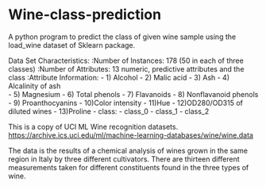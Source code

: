 # Wine-class-prediction
A python program to predict the class of given wine sample using the load_wine dataset of Sklearn package.


Data Set Characteristics:
    :Number of Instances: 178 (50 in each of three classes)
    :Number of Attributes: 13 numeric, predictive attributes and the class
    :Attribute Information:
 		- 1) Alcohol
 		- 2) Malic acid
 		- 3) Ash
		- 4) Alcalinity of ash  
 		- 5) Magnesium
		- 6) Total phenols
 		- 7) Flavanoids
 		- 8) Nonflavanoid phenols
 		- 9) Proanthocyanins
		- 10)Color intensity
 		- 11)Hue
 		- 12)OD280/OD315 of diluted wines
 		- 13)Proline
        	- class:
                - class_0
                - class_1
                - class_2
		
This is a copy of UCI ML Wine recognition datasets.
https://archive.ics.uci.edu/ml/machine-learning-databases/wine/wine.data

The data is the results of a chemical analysis of wines grown in the same
region in Italy by three different cultivators. There are thirteen different
measurements taken for different constituents found in the three types of
wine.


